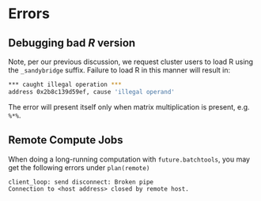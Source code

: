 
# Errors

## Debugging bad _R_ version

Note, per our previous discussion, we request cluster users to load R using the `_sandybridge` suffix. 
Failure to load R in this manner will result in:

```bash
*** caught illegal operation ***
address 0x2b8c139d59ef, cause 'illegal operand'
```

The error will present itself only when matrix multiplication is present, e.g. `%*%`.

## Remote Compute Jobs

When doing a long-running computation with `future.batchtools`, you may get the following errors under `plan(remote)`

```
client_loop: send disconnect: Broken pipe
Connection to <host address> closed by remote host.
```
